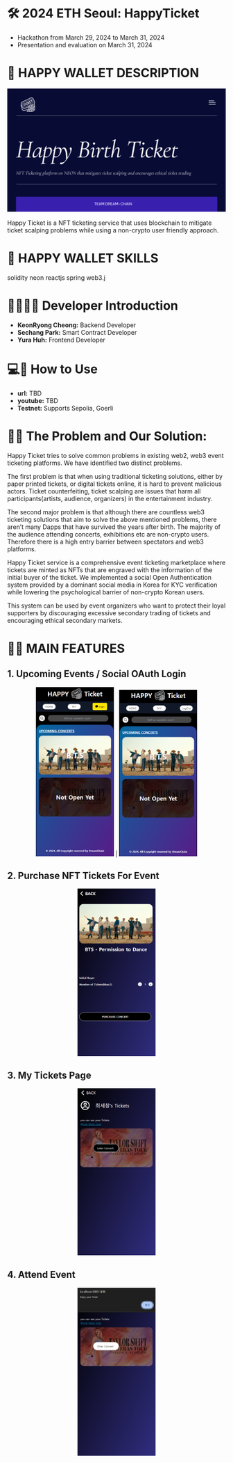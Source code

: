 # 🛠 2024 ETH Seoul: HappyTicket
+ Hackathon from March 29, 2024 to March 31, 2024
+ Presentation and evaluation on March 31, 2024

# 🎪 HAPPY WALLET DESCRIPTION
<p align="center">
<img width="600" alt="image" src="https://github.com/yurright/happyTicket/blob/main/cover.png">
</p>

Happy Ticket is a NFT ticketing service that uses blockchain to mitigate ticket scalping problems while using a non-crypto user friendly approach.

# 🎪 HAPPY WALLET SKILLS
solidity
neon
reactjs
spring
web3.j


# 👩‍💻👨‍💻 Developer Introduction
+ **KeonRyong Cheong:** Backend Developer
+ **Sechang Park:** Smart Contract Developer
+ **Yura Huh:** Frontend Developer

# 💻📱 How to Use
+ **url:** TBD
+ **youtube:** TBD
+ **Testnet:** Supports Sepolia, Goerli

# 🔐💎 The Problem and Our Solution: 
Happy Ticket tries to solve common problems in existing web2, web3 event ticketing platforms. We have identified two distinct problems.

The first problem is that when using traditional ticketing solutions, either by paper printed tickets, or digital tickets online, it is hard to prevent malicious actors. Ticket counterfeiting, ticket scalping are issues that harm all participants(artists, audience, organizers) in the entertainment industry. 

The second major problem is that although there are countless web3 ticketing solutions that aim to solve the above mentioned problems, there aren’t many Dapps that have survived the years after birth. The majority of the audience attending concerts, exhibitions etc are non-crypto users. Therefore there is a high entry barrier between spectators and web3 platforms.

Happy Ticket service is a comprehensive event ticketing marketplace where tickets are minted as NFTs that are engraved with the information of the initial buyer of the ticket. We implemented a social Open Authentication system provided by a dominant social media in Korea for KYC verification while lowering the psychological barrier of non-crypto Korean users. 

This system can be used by event organizers who want to protect their loyal supporters by discouraging excessive secondary trading of tickets and encouraging ethical secondary markets. 

# 🔐💎 MAIN FEATURES

## 1. Upcoming Events / Social OAuth Login
<p align="center">
<img width="180" alt="image" src="https://github.com/yurright/happyTicket/blob/main/image-1.png"> | 
<img width="180" alt="image" src="https://github.com/yurright/happyTicket/blob/main/image-2.png">
</p>

## 2. Purchase NFT Tickets For Event

<p align="center">
<img width="180" alt="image" src="https://github.com/yurright/happyTicket/blob/main/purchase.png">
</p>

## 3. My Tickets Page
<p align="center">
<img width="180" alt="image" src="https://github.com/yurright/happyTicket/blob/main/my-profile.png">
</p>

## 4. Attend Event
<p align="center">
<img width="180" alt="image" src="https://github.com/yurright/happyTicket/blob/main/attend.png">
</p>

